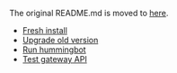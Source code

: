 The original README.md is moved to [here](./README.original.md).

-   [Fresh install](./doc/install.md)
-   [Upgrade old version](./doc/upgrade.md)
-   [Run hummingbot](./doc/run.md)
-   [Test gateway API](./doc/api-test.md)
